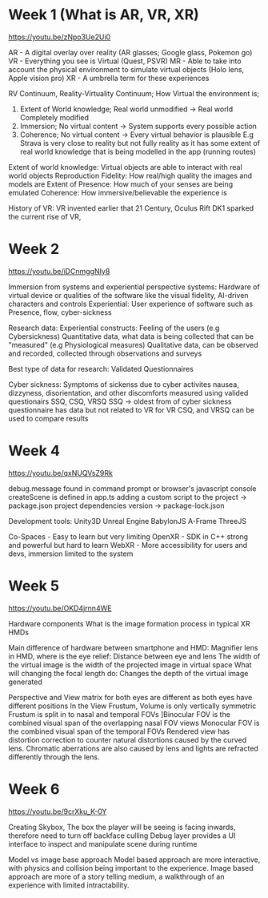 # Week 1 (What is AR, VR, XR)
https://youtu.be/zNpo3Ue2Ui0

AR - A digital overlay over reality (AR glasses; Google glass, Pokemon go)
VR - Everything you see is Virtual (Quest, PSVR)
MR - Able to take into account the physical environment to simulate virtual objects (Holo lens, Apple vision pro)
XR - A umbrella term for these experiences

RV Continuum, Reality-Virtuality Continuum; How Virtual the environment is;
1. Extent of World knowledge; Real world unmodified -> Real world Completely modified
2. Immersion; No virtual content -> System supports every possible action
3. Coherence; No virtual content -> Every virtual behavior is plausible
E.g Strava is very close to reality but not fully reality as it has some extent of real world knowledge that is being modelled in the app (running routes)

Extent of world knowledge: Virtual objects are able to interact with real world objects
Reproduction Fidelity: How real/high quality the images and models are
Extent of Presence: How much of your senses are being emulated
Coherence: How immersive/believable the experience is

History of VR: VR invented earlier that 21 Century, Oculus Rift DK1 sparked the current rise of VR, 

# Week 2
https://youtu.be/iDCnmggNIy8

Immersion from systems and experiential perspective
systems: Hardware of virtual device or qualities of the software like the visual fidelity, AI-driven characters and controls
Experiential: User experience of software such as Presence, flow, cyber-sickness

Research data:
Experiential constructs: Feeling of the users (e.g Cybersickness)
Quantitative data, what data is being collected that can be "measured" (e.g Physiological measures)
Qualitative data, can be observed and recorded, collected through observations and surveys

Best type of data for research: Validated Questionnaires

Cyber sickness:
Symptoms of sickenss due to cyber activites
nausea, dizzyness, disorientation, and other discomforts
measured using valided questionairs
SSQ, CSQ, VRSQ
SSQ -> oldest from of cyber sickness questionnaire has data but not related to VR
for VR CSQ, and VRSQ can be used to compare results
# Week 4
https://youtu.be/qxNUQVsZ9Rk
	
debug.message found in command prompt or browser's javascript console
createScene is defined in app.ts
adding a custom script to the project -> package.json
project dependencies version -> package-lock.json

Development tools:
Unity3D Unreal Engine
BabylonJS
A-Frame
ThreeJS

Co-Spaces - Easy to learn but very limiting
OpenXR - SDK in C++ strong and powerful but hard to learn
WebXR - More accessibility for users and devs, immersion limited to the system
# Week 5
https://youtu.be/OKD4jrnn4WE

Hardware components
What is the image formation process in typical XR HMDs

Main difference of hardware between smartphone and HMD: Magnifier lens
in HMD, where is the eye relief: Distance between eye and lens
The width of the virtual image is the width of the projected image in virtual space
What will changing the focal length do: Changes the depth of the virtual image generated

Perspective and View matrix for both eyes are different as both eyes have different positions
In the View Frustum, Volume is only vertically symmetric
Frustum is split in to nasal and temporal FOVs
]Binocular FOV is the combined visual span of the overlapping nasal FOV views
Monocular FOV is the combined visual span of the temporal FOVs
Rendered view has distortion correction to counter natural distortions caused by the curved lens.
Chromatic aberrations are also caused by lens and lights are refracted differently through the lens.
# Week 6
https://youtu.be/9crXku_K-0Y

Creating Skybox, The box the player will be seeing is facing inwards, therefore need to turn off backface culling
Debug layer provides a UI interface to inspect and manipulate scene during runtime

Model vs image base approach
Model based approach are more interactive, with physics and collision being important to the experience.
Image based approach are more of a story telling medium, a walkthrough of an experience with limited intractability. 
